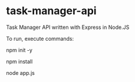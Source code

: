 # task-manager-api

Task Manager API written with Express in Node.JS


To run, execute commands: 

npm init -y

npm install

node app.js

